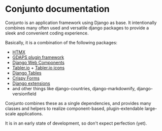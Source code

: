 # Conjunto documentation

Conjunto is an application framework using Django as base. It intentionally combines many often used and versatile
django packages to provide a sleek and convenient coding experience.

Basically, it is a combination of the following packages:

* [HTMX](https://htmx.org)
* [GDAPS plugin framework](https://gdaps.readthedocs.io)
* [Django Web Components](https://pypi.org/project/django-web-components)
* [Tabler.io](https://tabler.io) + [Tabler.io icons](https://tabler.io/icons)
* [Django Tables](https://django-tables2.readthedocs.io)
* [Crispy Forms](https://django-crispy-forms.readthedocs.io)
* [Django extensions](https://django-extensions.readthedocs.io)
* and other things like django-countries, django-markdownify, django-versionfield

Conjunto combines these as a single dependencies, and provides many classes and helpers to realize component-based,
plugin-extendable large-scale applications.

It is in an early state of development, so don't expect perfection (yet).